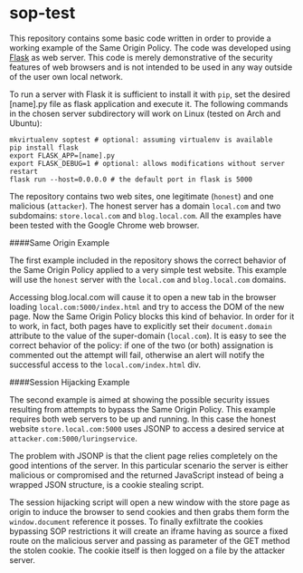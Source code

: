 # sop-test

This repository contains some basic code written in order to provide a working example of the Same Origin Policy. The code was developed using [Flask](http://flask.pocoo.org/) as web server. This code is merely demonstrative of the security features of web browsers and is not intended to be used in any way outside of the user own local network.

To run a server with Flask it is sufficient to install it with `pip`, set the desired [name].py file as flask application and execute it. The following commands in the chosen server subdirectory will work on Linux (tested on Arch and Ubuntu):

    mkvirtualenv soptest # optional: assuming virtualenv is available
    pip install flask
    export FLASK_APP=[name].py
    export FLASK_DEBUG=1 # optional: allows modifications without server restart
    flask run --host=0.0.0.0 # the default port in flask is 5000
  
The repository contains two web sites, one legitimate (`honest`) and one malicious (`attacker`). The honest server has a domain `local.com` and two subdomains: `store.local.com` and `blog.local.com`.
All the examples have been tested with the Google Chrome web browser.


####Same Origin Example

The first example included in the repository shows the correct behavior of the Same Origin Policy applied to a very simple test website. This example will use the `honest` server with the `local.com` and `blog.local.com` domains. 

Accessing blog.local.com will cause it to open a new tab in the browser loading `local.com:5000/index.html` and try to access the DOM of the new page. Now the Same Origin Policy blocks this kind of behavior. In order for it to work, in fact, both pages have to explicitly set their `document.domain` attribute to the value of the super-domain (`local.com`). It is easy to see the correct behavior of the policy: if one of the two (or both) assignation is commented out the attempt will fail, otherwise an alert will notify the successful access to the `local.com/index.html` div.


####Session Hijacking Example

The second example is aimed at showing the possible security issues resulting from attempts to bypass the Same Origin Policy. This example requires both web servers to be up and running. In this case the honest website `store.local.com:5000` uses JSONP to access a desired service at `attacker.com:5000/luringservice`.

The problem with JSONP is that the client page relies completely on the good intentions of the server. In this particular scenario the server is either malicious or compromised and the returned JavaScript instead of being a wrapped JSON structure, is a cookie stealing script.

The session hijacking script will open a new window with the store page as origin to induce the browser to send cookies and then grabs them form the `window.document` reference it posses. To finally exfiltrate the cookies bypassing SOP restrictions it will create an iframe having as source a fixed route on the malicious server and passing as parameter of the GET method the stolen cookie. The cookie itself is then logged on a file by the attacker server.
